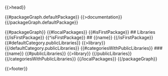{{>head}}

{{#packageGraph.defaultPackage}}
  {{>documentation}}
{{/packageGraph.defaultPackage}}

{{#packageGraph}}
  {{#localPackages}}
      {{#isFirstPackage}}
        ## Libraries
      {{/isFirstPackage}}
      {{^isFirstPackage}}
        ## {{name}}
      {{/isFirstPackage}}
      {{#defaultCategory.publicLibraries}}
        {{>library}}
      {{/defaultCategory.publicLibraries}}
      {{#categoriesWithPublicLibraries}}
        ### {{name}}
        {{#publicLibraries}}
          {{>library}}
        {{/publicLibraries}}
      {{/categoriesWithPublicLibraries}}
  {{/localPackages}}
{{/packageGraph}}

{{>footer}}
